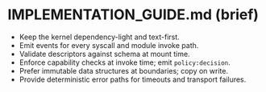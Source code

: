 # IMPLEMENTATION_GUIDE.md (brief)
- Keep the kernel dependency-light and text-first.
- Emit events for every syscall and module invoke path.
- Validate descriptors against schema at mount time.
- Enforce capability checks at invoke time; emit `policy:decision`.
- Prefer immutable data structures at boundaries; copy on write.
- Provide deterministic error paths for timeouts and transport failures.
